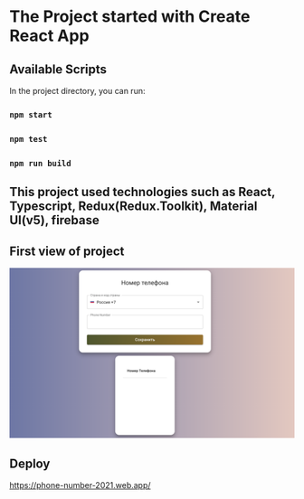 # The Project started with Create React App

## Available Scripts

In the project directory, you can run:

### `npm start`

### `npm test`

### `npm run build`

## This project used technologies such as React, Typescript, Redux(Redux.Toolkit), Material UI(v5), firebase

## First view of project

![](public/images/appScreen.png)

## Deploy

https://phone-number-2021.web.app/

